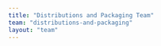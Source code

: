 ```yaml
---
title: "Distributions and Packaging Team"
team: "distributions-and-packaging"
layout: "team"
---
```

  